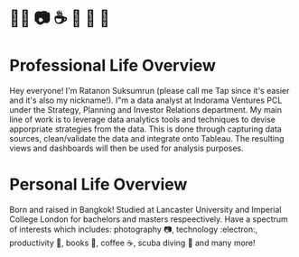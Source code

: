 # :technologist: :camera: :coffee: :book: :memo: :thought_balloon:

# Professional Life Overview

Hey everyone! I'm Ratanon Suksumrun (please call me Tap since it's easier and it's also my nickname!). I"m a data analyst at Indorama Ventures PCL under the Strategy, Planning and Investor Relations department. My main line of work is to leverage data analytics tools and techniques to devise apporpriate strategies from the data. This is done through capturing data sources, clean/validate the data and integrate onto Tableau. The resulting views and dashboards will then be used for analysis purposes.

# Personal Life Overview

Born and raised in Bangkok! Studied at Lancaster University and Imperial College London for bachelors and masters respeectively. Have a spectrum of interests which includes: photography :camera:, technology :electron:, productivity :memo:, books :book:, coffee :coffee:, scuba diving :diving_mask: and many more! 


